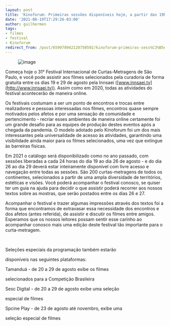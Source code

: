 ```yaml
---
layout: post
title: 'Kinoforum: Primeiras sessões disponíveis hoje, a partir das 19h'
date: '2021-08-19T17:29:26-03:00'
author: guilhermen
tags:
- filmes
- festival
- Kinoforum
redirect_from: /post/659978942128750592/kinoforum-primeiras-sess%C3%B5es-dispon%C3%ADveis-hoje-a
---
```

<figure data-orig-width="664" data-orig-height="291" class="tmblr-full"><img src="https://64.media.tumblr.com/fd9f01e83ea70e3511877ad10db77bf0/dec36e1f52cdbd4f-52/s540x810/fbeaf6f7035f85c83bf252d2e0e28fa3953534be.png" alt="image" data-orig-width="664" data-orig-height="291"></figure>

Começa hoje o 31° Festival Internacional de Curtas-Metragens de São Paulo, e você pode assistir aos filmes selecionados pela curadoria de forma gratuita entre os dias 19 e 29 de agosto pela Innsaei ([www.innsaei.tv](http://www.innsaei.tv)). Assim como em 2020, todas as atividades do festival acontecerão de maneira online.

Os festivais costumam a ser um ponto de encontros e trocas entre realizadores e pessoas interessadas nos filmes, encontros quase sempre motivados pelos afetos e por uma sensação de comunidade e pertencimento - recriar esses ambientes de maneira online certamente foi um grande desafio para as equipes de produção destes eventos após a chegada da pandemia. O modelo adotado pelo Kinoforum foi um dos mais interessantes pela universalidade de acesso às atividades, garantindo uma visibilidade ainda maior para os filmes selecionados, uma vez que extingue às barreiras físicas.

Em 2021 o catálogo será disponibilizado como no ano passado, com sessões liberadas a cada 24 horas do dia 19 ao dia 26 de agosto - e do dia 26 ao dia 29 deverá estar inteiramente disponível com livre acesso e navegação entre todas as sessões. São 200 curtas-metragens de todos os continentes, selecionados a partir de uma ampla diversidade de territórios, estéticas e visões. Você poderá acompanhar o festival conosco, se quiser ter um guia na ajuda para decidir o que assistir poderá recorrer aos nossos textos sobre as mostras, que serão postados entre os dias 26 e 27.

Acompanhar o festival e trazer algumas impressões através dos textos foi a forma que encontramos de extravasar essa necessidade dos encontros e dos afetos (antes referida), de assistir e discutir os filmes entre amigos. Esperamos que os nossos leitores possam sentir esse carinho ao acompanhar conosco mais uma edição deste festival tão importante para o curta-metragem.

&nbsp;

Seleções especiais da programação também estarão

disponíveis nas seguintes plataformas:

Tamanduá - de 20 a 29 de agosto exibe os filmes

selecionados para a Competição Brasileira

Sesc Digital - de 20 a 29 de agosto exibe uma seleção

especial de filmes

Spcine Play - de 23 de agosto até novembro, exibe uma

seleção especial de filmes

